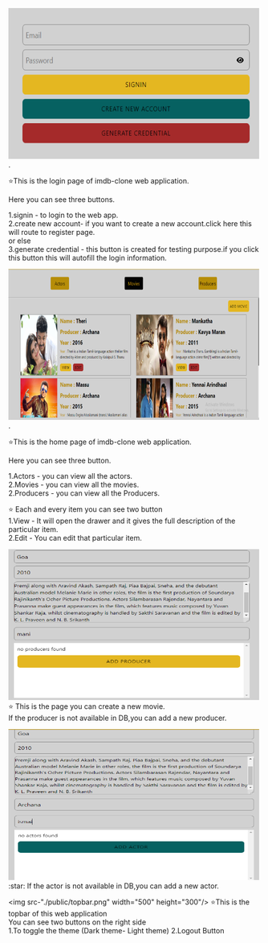 
<img src="./public/loginpage.png" width="500" height="300"/>.

:star:This is the login page of imdb-clone web application.

Here you can see three buttons.

1.signin - to login to the web app.<br/>
2.create new account- if you want to create a new account.click here this will route to register page.<br/>
or else<br/>
3.generate credential - this button is created for testing purpose.if you click this button this will autofill the login information.<br/>

<img src="./public/homepage.png" width="500" height="300"/>.

:star:This is the home page of imdb-clone web application.

Here you can see three button.

1.Actors - you can view all the actors.<br/>
2.Movies - you can view all the movies.<br/>
2.Producers - you can view all the Producers.<br/>

:star: Each and every item you can see two button<br/>
1.View - It will open the drawer and it gives the full description of the particular item.<br/>
2.Edit - You can edit that particular item.<br/>

<img src="./public/addproducer.png"  width="500" height="300"/><br/>
:star: This is the page you can create a new movie.<br/>
If the producer is not available in DB,you can add a new producer.<br/>

<img src="./public/addactor.png"  width="500" height="300"/>
:star: If the actor is not available in DB,you can add a new actor.<br/>

<img src-"./public/topbar.png" width="500" height="300"/>
:star:This is the topbar of this web application<br/>
You can see two buttons on the right side<br/>
1.To toggle the  theme (Dark theme- Light theme)
2.Logout Button
